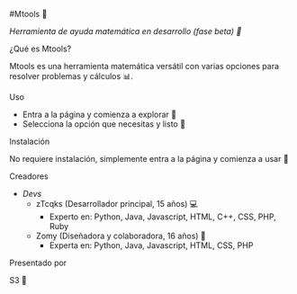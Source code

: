 #Mtools 🚧

*Herramienta de ayuda matemática en desarrollo (fase beta) 🤔*

¿Qué es Mtools?

Mtools es una herramienta matemática versátil con varias opciones para resolver problemas y cálculos 📊.

Uso

- Entra a la página y comienza a explorar 🤔
- Selecciona la opción que necesitas y listo 🎉

Instalación

No requiere instalación, simplemente entra a la página y comienza a usar 🚀

Creadores

- *Devs*
    - zTcqks (Desarrollador principal, 15 años) 💻
        - Experto en: Python, Java, Javascript, HTML, C++, CSS, PHP, Ruby
    - Zomy (Diseñadora y colaboradora, 16 años) 🎨
        - Experta en: Python, Java, Javascript, HTML, CSS, PHP

Presentado por

S3 🎯
